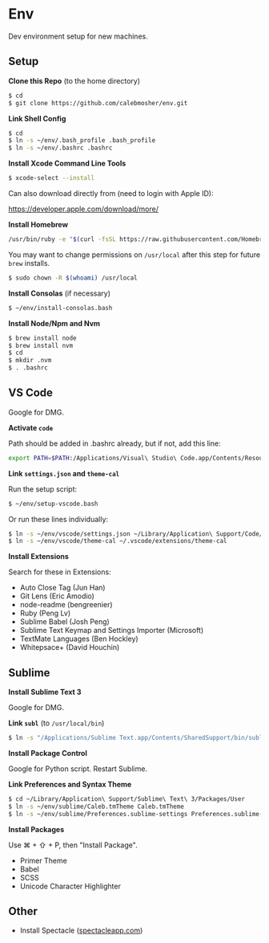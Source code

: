 # Env

Dev environment setup for new machines.

## Setup

**Clone this Repo** (to the home directory)

```bash
$ cd
$ git clone https://github.com/calebmosher/env.git
```

**Link Shell Config**

```bash
$ cd
$ ln -s ~/env/.bash_profile .bash_profile
$ ln -s ~/env/.bashrc .bashrc
```

**Install Xcode Command Line Tools**

```bash
$ xcode-select --install
```

Can also download directly from (need to login with Apple ID):

https://developer.apple.com/download/more/

**Install Homebrew**

```bash
/usr/bin/ruby -e "$(curl -fsSL https://raw.githubusercontent.com/Homebrew/install/master/install)"
```

You may want to change permissions on `/usr/local` after this step for future `brew` installs.

```bash
$ sudo chown -R $(whoami) /usr/local
```

**Install Consolas** (if necessary)

```bash
$ ~/env/install-consolas.bash
```

**Install Node/Npm and Nvm**

```bash
$ brew install node
$ brew install nvm
$ cd
$ mkdir .nvm
$ . .bashrc
```

## VS Code

Google for DMG.

**Activate `code`**

Path should be added in .bashrc already, but if not, add this line:
```bash
export PATH=$PATH:/Applications/Visual\ Studio\ Code.app/Contents/Resources/app/bin
```

**Link `settings.json` and `theme-cal`**

Run the setup script:
```bash
$ ~/env/setup-vscode.bash
```

Or run these lines individually:
```bash
$ ln -s ~/env/vscode/settings.json ~/Library/Application\ Support/Code/User/settings.json
$ ln -s ~/env/vscode/theme-cal ~/.vscode/extensions/theme-cal
```

**Install Extensions**

Search for these in Extensions:

* Auto Close Tag (Jun Han)
* Git Lens (Eric Amodio)
* node-readme (bengreenier)
* Ruby (Peng Lv)
* Sublime Babel (Josh Peng)
* Sublime Text Keymap and Settings Importer (Microsoft)
* TextMate Languages (Ben Hockley)
* Whitepsace+ (David Houchin)

## Sublime

**Install Sublime Text 3**

Google for DMG.

**Link `subl`** (to `/usr/local/bin`)

```bash
$ ln -s "/Applications/Sublime Text.app/Contents/SharedSupport/bin/subl" /usr/local/bin/subl
```

**Install Package Control**

Google for Python script. Restart Sublime.

**Link Preferences and Syntax Theme**

```bash
$ cd ~/Library/Application\ Support/Sublime\ Text\ 3/Packages/User
$ ln -s ~/env/sublime/Caleb.tmTheme Caleb.tmTheme
$ ln -s ~/env/sublime/Preferences.sublime-settings Preferences.sublime-settings
```

**Install Packages**

Use ⌘ + ⇧ + P, then "Install Package".

* Primer Theme
* Babel
* SCSS
* Unicode Character Highlighter

## Other

* Install Spectacle ([spectacleapp.com](http://spectacleapp.com))
